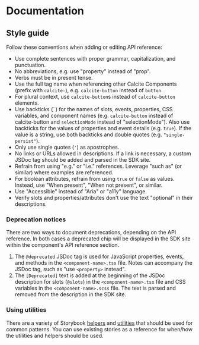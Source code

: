# Documentation

## Style guide

Follow these conventions when adding or editing API reference:

- Use complete sentences with proper grammar, capitalization, and punctuation.
- No abbreviations, e.g. use "property" instead of "prop".
- Verbs must be in present tense.
- Use the full tag name when referencing other Calcite Components (prefix with `calcite-`), e.g. `calcite-button` instead of `button`.
- For plural context, use `calcite-button`s instead of `calcite-button` elements.
- Use backticks (`` ` ``) for the names of slots, events, properties, CSS variables, and component names (e.g. `calcite-button` instead of calcite-button and `selectionMode` instead of "selectionMode"). Also use backticks for the values of properties and event details (e.g. `true`). If the value is a string, use both backticks and double quotes (e.g. `"single-persist"`).
- Only use single quotes (`'`) as apostrophes.
- No links or URLs allowed in descriptions. If a link is necessary, a custom JSDoc tag should be added and parsed in the SDK site.
- Refrain from using "e.g." or "i.e." references. Leverage "such as" (or similar) where examples are referenced.
- For boolean attributes, refrain from using `true` or `false` as values. Instead, use "When present", "When not present", or similar.
- Use "Accessible" instead of "Aria" or "a11y" language.
- Verify slots and properties/attributes don't use the text "optional" in their descriptions.

### Deprecation notices

There are two ways to document deprecations, depending on the API reference. In both cases a deprecated chip will be displayed in the SDK site within the component's API reference section.

1. The `@deprecated` JSDoc tag is used for JavaScript properties, events, and methods in the `<component-name>.tsx` file. Notes can accompany the JSDoc tag, such as "use `<property>` instead".
2. The `[Deprecated]` text is added at the beginning of the JSDoc description for slots (`@slots`) in the `<component-name>.tsx` file and CSS variables in the `<component-name>.scss` file. The text is parsed and removed from the description in the SDK site.

### Using utilities

There are a variety of Storybook [helpers](../.storybook/helpers.ts) and [utilities](../.storybook/utils.tsx) that should be used for common patterns. You can use existing stories as a reference for when/how the utilities and helpers should be used.
